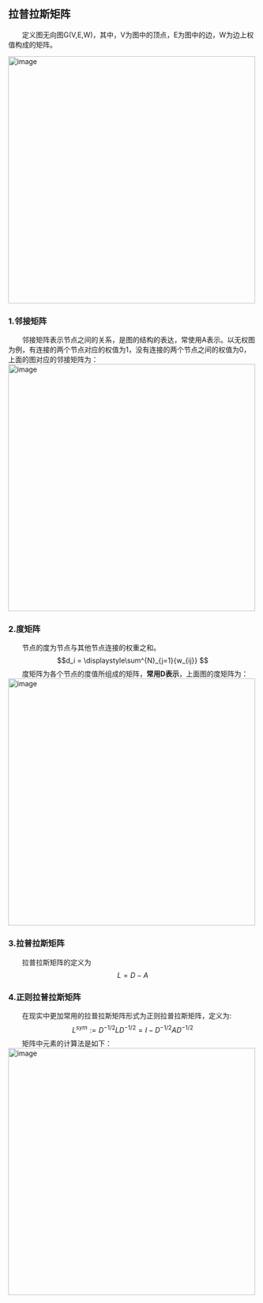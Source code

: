 ## 拉普拉斯矩阵
&emsp;&emsp;定义图无向图G(V,E,W)，其中，V为图中的顶点，E为图中的边，W为边上权值构成的矩阵。

<img src="https://raw.githubusercontent.com/AnchoretY/images/master/blog/image.ummt1g179o.png" alt="image" width=500 />

### 1.邻接矩阵
&emsp;&emsp;邻接矩阵表示节点之间的关系，是图的结构的表达，常使用A表示。以无权图为例，有连接的两个节点对应的权值为1，没有连接的两个节点之间的权值为0，上面的图对应的邻接矩阵为：
<img src="https://raw.githubusercontent.com/AnchoretY/images/master/blog/image.rsnh5fs81q9.png" alt="image" width=500 />


### 2.度矩阵
&emsp;&emsp;节点的度为节点与其他节点连接的权重之和。  
  $$d_i = \displaystyle\sum^{N}_{j=1}{w_{ij}} $$
&emsp;&emsp;度矩阵为各个节点的度值所组成的矩阵，**常用D表示**，上面图的度矩阵为：
<img src="https://raw.githubusercontent.com/AnchoretY/images/master/blog/image.97stlbj6y3a.png" alt="image"  width=500 />



### 3.拉普拉斯矩阵
&emsp;&emsp;拉普拉斯矩阵的定义为
$$ L = D - A $$


### 4.正则拉普拉斯矩阵
&emsp;&emsp;在现实中更加常用的拉普拉斯矩阵形式为正则拉普拉斯矩阵，定义为:
$$L^{sym}:=D^{-1/2}LD^{-1/2}=I-D^{-1/2}AD^{-1/2}$$
&emsp;&emsp;矩阵中元素的计算法是如下：
<img src="https://raw.githubusercontent.com/AnchoretY/images/master/blog/image.bk3fww2ra6d.png" alt="image"  width=500 />

